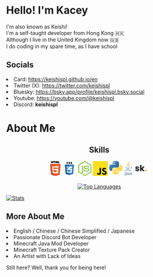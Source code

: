 # Hello! I'm Kacey
I'm also known as Keishi!<br>
I'm a self-taught developer from Hong Kong 🇭🇰<br>
Although I live in the United Kingdom now 🇬🇧<br>
I do coding in my spare time, as I have school

<h2>Socials</h2>
<li>Card: <a href="https://keishispl.github.io/en" target="_blank">https://keishispl.github.io/en</a></li>
<li>Twitter (X): <a href="https://twitter.com/keishispl" target="_blank">https://twitter.com/keishispl</a></li>
<li>Bluesky: <a href="https://bsky.app/profile/keishispl.bsky.social" target="_blank">https://bsky.app/profile/keishispl.bsky.social</a></li>
<li>Youtube: <a href="https://youtube.com/@keishispl" target="_blank">https://youtube.com/@keishispl</a></li>
<li>Discord: <b>keishispl</b></li>

# About Me
<h2 align=center>Skills</h2>
<p align="center">
<img height="40px" src="lang/HTML5.png">
<img height="40px" src="lang/CSS3.png">
<img height="40px" src="lang/NodeJS.png">
<img height="40px" src="lang/JavaScript.png">
<img height="40px" src="lang/Python.png">
<img height="40px" src="lang/Java.png">
<img height="40px" src="lang/Skript.png">
<br><br>
<a href="https://github.com/anuraghazra/github-readme-stats"><img alt="Top Languages" src="https://github-readme-stats.vercel.app/api/top-langs/?username=keishispl&theme=tokyonight"></a>

<a href="https://github.com/anuraghazra/github-readme-stats"><img alt="Stats" src="https://github-readme-stats.vercel.app/api?username=keishispl&theme=tokyonight&show_icons=true"></a>

</p>

<h2>More About Me</h2>
<li>English / Chinese / Chinese Simplified / Japanese</li>
<li>Passionate Discord Bot Developer</li>
<li>Minecraft Java Mod Developer</li>
<li>Minecraft Texture Pack Creator</li>
<li>An Artist with Lack of Ideas</li>

<p>Still here? Well, thank you for being here!</p>